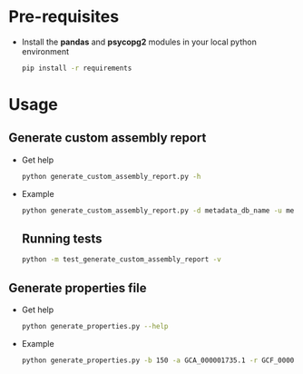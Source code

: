 # Pre-requisites
* Install the **pandas** and **psycopg2** modules in your local python environment
    ```bash
    pip install -r requirements
    ```
# Usage
## Generate custom assembly report
* Get help
    ```bash 
    python generate_custom_assembly_report.py -h
    ```
* Example
    ```bash
    python generate_custom_assembly_report.py -d metadata_db_name -u metadata_db_user -h metadata_db_host -s bony_fish_7950 -a GCF_000966335.1 -g "/path/to/identical_genbank_refseq_4snp_assembly_report.txt"
    ```
    ## Running tests
    ```bash
    python -m test_generate_custom_assembly_report -v
    ```

## Generate properties file
* Get help
    ```bash
    python generate_properties.py --help
    ```
* Example
    ```bash
    python generate_properties.py -b 150 -a GCA_000001735.1 -r GCF_000001735.3_TAIR10_assembly_report_CUSTOM.txt  -f /path/to/fasta.fa  -d meadata_db_name -u metadata_db_user -h metadata_db_host   -H job_tracker_host -D job_tracker_db  --mongo-acc-db mongo_accessioning_db --mongo-auth-db mongo_auth_db --mongo-user mongo_user --mongo-password mongo_password  --mongo-host mongo_host --mongo-port mongo_port -s arabidopsis_3702
    ```
